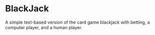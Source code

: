 # BlackJack
A simple text-based version of the card game blackjack with betting, a computer player, and a human player.

